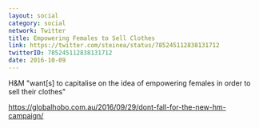 ```yaml
---
layout: social
category: social
network: Twitter
title: Empowering Females to Sell Clothes
link: https://twitter.com/steinea/status/785245112838131712
twitterID: 785245112838131712
date: 2016-10-09
---
```


H&M "want[s] to capitalise on the idea of empowering females in order to sell their clothes"

<https://globalhobo.com.au/2016/09/29/dont-fall-for-the-new-hm-campaign/>
